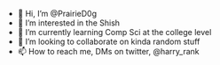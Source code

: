 - 👋 Hi, I’m @PrairieD0g
- 👀 I’m interested in the Shish
- 🌱 I’m currently learning Comp Sci at the college level
- 💞️ I’m looking to collaborate on kinda random stuff
- 📫 How to reach me, DMs on twitter, @harry_rank

<!---
PrairieD0g/PrairieD0g is a ✨ special ✨ repository because its `README.md` (this file) appears on your GitHub profile.
You can click the Preview link to take a look at your changes.
--->
